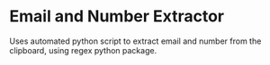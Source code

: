 # Email and Number Extractor
 
Uses automated python script to extract email and number from the clipboard, using regex python package.
